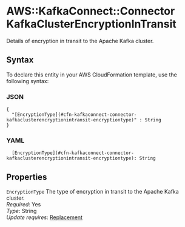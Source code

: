 # AWS::KafkaConnect::Connector KafkaClusterEncryptionInTransit<a name="aws-properties-kafkaconnect-connector-kafkaclusterencryptionintransit"></a>

Details of encryption in transit to the Apache Kafka cluster\.

## Syntax<a name="aws-properties-kafkaconnect-connector-kafkaclusterencryptionintransit-syntax"></a>

To declare this entity in your AWS CloudFormation template, use the following syntax:

### JSON<a name="aws-properties-kafkaconnect-connector-kafkaclusterencryptionintransit-syntax.json"></a>

```
{
  "[EncryptionType](#cfn-kafkaconnect-connector-kafkaclusterencryptionintransit-encryptiontype)" : String
}
```

### YAML<a name="aws-properties-kafkaconnect-connector-kafkaclusterencryptionintransit-syntax.yaml"></a>

```
  [EncryptionType](#cfn-kafkaconnect-connector-kafkaclusterencryptionintransit-encryptiontype): String
```

## Properties<a name="aws-properties-kafkaconnect-connector-kafkaclusterencryptionintransit-properties"></a>

`EncryptionType`  <a name="cfn-kafkaconnect-connector-kafkaclusterencryptionintransit-encryptiontype"></a>
The type of encryption in transit to the Apache Kafka cluster\.  
*Required*: Yes  
*Type*: String  
*Update requires*: [Replacement](https://docs.aws.amazon.com/AWSCloudFormation/latest/UserGuide/using-cfn-updating-stacks-update-behaviors.html#update-replacement)